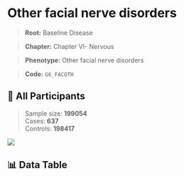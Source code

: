 # Other facial nerve disorders

> **Root:** Baseline Disease  

> **Chapter:** Chapter VI- Nervous  

> **Phenotype:** Other facial nerve disorders  

> **Code:** `G6_FACOTH`

## 🧪 All Participants  
> Sample size: **199054**  
> Cases: **637**  
> Controls: **198417**
<img src="/Sensitive/Figures/ALL/Incidence/G6_FACOTH.png"/>

## 📊 Data Table
<CsvTableMRF src="/Sensitive/Data/ALL/Incidence/COX_G6_FACOTH.csv"/>

